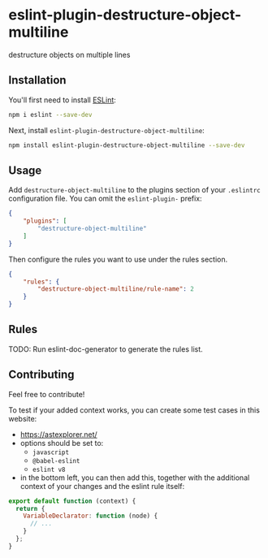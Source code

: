 # eslint-plugin-destructure-object-multiline

destructure objects on multiple lines

## Installation

You'll first need to install [ESLint](https://eslint.org/):

```sh
npm i eslint --save-dev
```

Next, install `eslint-plugin-destructure-object-multiline`:

```sh
npm install eslint-plugin-destructure-object-multiline --save-dev
```

## Usage

Add `destructure-object-multiline` to the plugins section of your `.eslintrc` configuration file. You can omit the `eslint-plugin-` prefix:

```json
{
    "plugins": [
        "destructure-object-multiline"
    ]
}
```


Then configure the rules you want to use under the rules section.

```json
{
    "rules": {
        "destructure-object-multiline/rule-name": 2
    }
}
```

## Rules

<!-- begin auto-generated rules list -->
TODO: Run eslint-doc-generator to generate the rules list.
<!-- end auto-generated rules list -->


## Contributing

Feel free to contribute!

To test if your added context works, you can create some test cases in this website:

- https://astexplorer.net/
- options should be set to:
    - `javascript`
    - `@babel-eslint`
    - `eslint v8`
- in the bottom left, you can then add this, together with the additional context of your changes and the eslint rule itself:

```javascript
export default function (context) {
  return {
    VariableDeclarator: function (node) {
      // ...
    }
  };
}
```

